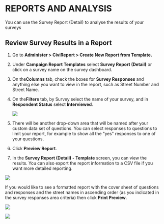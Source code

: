 REPORTS AND ANALYSIS
====================

You can use the Survey Report (Detail) to analyse the results of your
surveys

Review Survey Results in a Report
---------------------------------

1.  Go to **Administer > CiviReport > Create New Report from
    Template.**
2.  Under **Campaign Report Templates** select **Survey Report
    (Detail)** or click on a survey name on the survey dashboard. 
3.  On the**Columns** tab, check the boxes for **Survey Responses** and
    anything else you want to view in the report, such as Street Number
    and Street Name.
4.  On the**Filters** tab, by Survey select the name of your survey, and
    in **Respondent Status** select **Interviewed**.

    ![](/img/survey%20set%20filters.jpg)

5.  There will be another drop-down area that will be named after your
    custom data set of questions. You can select responses to questions
    to limit your report, for example to show all the "yes" responses to
    one of your questions.
6.  Click **Preview Report**.
7.  In the **Survey Report (Detail) - Template** screen, you can view
    the results. You can also export the report information to a CSV
    file if you want more detailed reporting.

![](/img/survey%20report%20detail.jpg)

If you would like to see a formatted report with the cover sheet of
questions and responses and the street names in ascending order (as you
indicated in the survey responses area criteria) then click **Print
Preview**.

![](/img/survey%20report%20cover.jpg)

![](/img/survey%20report%20p2.jpg) 

